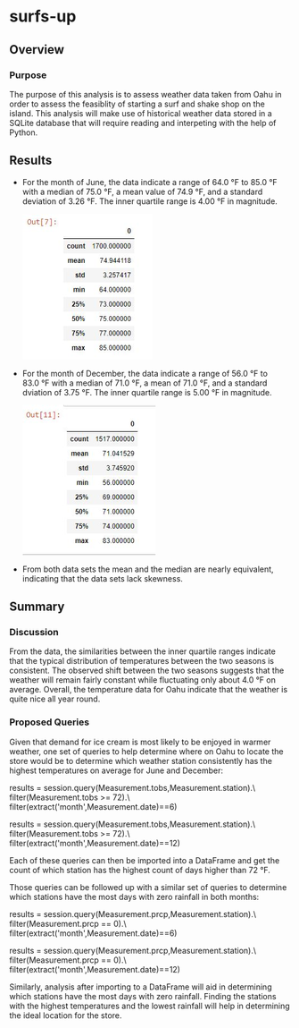 # surfs-up

## Overview

### Purpose

The purpose of this analysis is to assess weather data taken from Oahu in order to assess the feasiblity of starting a surf and shake shop on the island.  This analysis will make use of historical weather data stored in a SQLite database that will require reading and interpeting with the help of Python.

## Results

* For the month of June, the data indicate a range of 64.0 °F to 85.0 °F with a median of 75.0 °F, a mean value of 74.9 °F, and a standard deviation of 3.26 °F.  The inner quartile range is 4.00 °F in magnitude.

    ![June Summary](Resources/june_data_summary.JPG)
* For the month of December, the data indicate a range of 56.0 °F to 83.0 °F with a median of 71.0 °F, a mean of 71.0 °F, and a standard dviation of 3.75 °F.  The inner quartile range is 5.00 °F in magnitude.

    ![December Summary](Resources/december_data_summary.JPG)
* From both data sets the mean and the median are nearly equivalent, indicating that the data sets lack skewness.

## Summary

### Discussion

From the data, the similarities between the inner quartile ranges indicate that the typical distribution of temperatures between the two seasons is consistent.  The observed shift between the two seasons suggests that the weather will remain fairly constant while fluctuating only about 4.0 °F on average.  Overall, the temperature data for Oahu indicate that the weather is quite nice all year round.

### Proposed Queries

Given that demand for ice cream is most likely to be enjoyed in warmer weather, one set of queries to help determine where on Oahu to locate the store would be to determine which weather station consistently has the highest temperatures on average for June and December:

results = session.query(Measurement.tobs,Measurement.station).\\
filter(Measurement.tobs >= 72).\\
filter(extract('month',Measurement.date)==6)

results = session.query(Measurement.tobs,Measurement.station).\\
filter(Measurement.tobs >= 72).\\
filter(extract('month',Measurement.date)==12)

Each of these queries can then be imported into a DataFrame and get the count of which station has the highest count of days higher than 72 °F.

Those queries can be followed up with a similar set of queries to determine which stations have the most days with zero rainfall in both months:

results = session.query(Measurement.prcp,Measurement.station).\\
filter(Measurement.prcp == 0).\\
filter(extract('month',Measurement.date)==6)

results = session.query(Measurement.prcp,Measurement.station).\\
filter(Measurement.prcp == 0).\\
filter(extract('month',Measurement.date)==12)

Similarly, analysis after importing to a DataFrame will aid in determining which stations have the most days with zero rainfall.  Finding the stations with the highest temperatures and the lowest rainfall will help in determining the ideal location for the store.